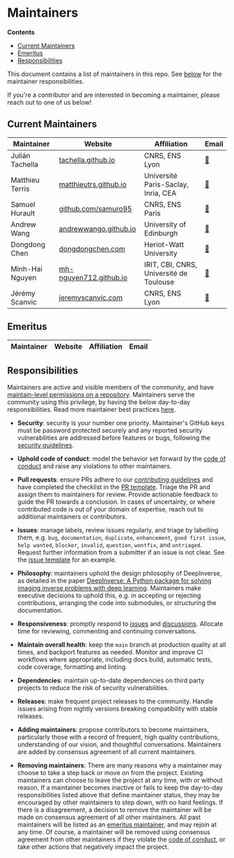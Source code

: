 # Maintainers

**Contents**

- [Current Maintainers](#current-maintainers)
- [Emeritus](#emeritus)
- [Responsibilities](#responsibilities)

This document contains a list of maintainers in this repo. See [below](#responsibilities) for the maintainer responsibilities.

If you're a contributor and are interested in becoming a maintainer, please reach out to one of us below!

## Current Maintainers

| Maintainer | Website | Affiliation | Email |
|------|------|-------|-------|
| Julián Tachella | [tachella.github.io](https://tachella.github.io/) | CNRS, ENS Lyon | [📧](mailto:julian.tachella@cnrs.fr) |
| Matthieu Terris | [matthieutrs.github.io](https://matthieutrs.github.io) | Université Paris-Saclay, Inria, CEA | [📧](mailto:matthieu.terris@gmail.com) |
| Samuel Hurault | [github.com/samuro95](https://github.com/samuro95/) | CNRS, ENS Paris | [📧]() |
| Andrew Wang | [andrewwango.github.io](https://andrewwango.github.io/about) | University of Edinburgh | [📧](mailto:andrew.wang@ed.ac.uk) |
| Dongdong Chen | [dongdongchen.com](http://dongdongchen.com/) | Heriot-Watt University | [📧](mailto:d.chen@hw.ac.uk) |
| Minh-Hai Nguyen | [mh-nguyen712.github.io](https://mh-nguyen712.github.io/) | IRIT, CBI, CNRS, Université de Toulouse | [📧](mailto:nguyenhai7120qh@gmail.com) |
| Jérémy Scanvic | [jeremyscanvic.com](https://jeremyscanvic.com/) | CNRS, ENS Lyon | [📧](mailto:jeremy.scanvic@ens-lyon.fr) |

## Emeritus

| Maintainer | Website | Affiliation | Email |
|------|------|-------|-------|

## Responsibilities

Maintainers are active and visible members of the community, and have [maintain-level permissions on a repository](https://docs.github.com/en/organizations/managing-access-to-your-organizations-repositories/repository-permission-levels-for-an-organization). Maintainers serve the community using this privilege, by having the below day-to-day responsibilities. Read more maintainer best practices [here](https://opensource.guide/best-practices/).

- **Security**: security is your number one priority. Maintainer's GitHub keys must be password protected securely and any reported security vulnerabilities are addressed before features or bugs, following the [security guidelines](SECURITY.md).

- **Uphold code of conduct**: model the behavior set forward by the [code of conduct](CODE_OF_CONDUCT.md) and raise any violations to other maintainers.

- **Pull requests**: ensure PRs adhere to our [contributing guidelines](https://deepinv.github.io/deepinv/contributing.html) and have completed the checklist in the [PR template](.github/pull_request_template.md). Triage the PR and assign them to maintainers for review. Provide actionable feedback to guide the PR towards a conclusion. In cases of uncertainty, or where contributed code is out of your domain of expertise, reach out to additional maintainers or contributors.

- **Issues**: manage labels, review issues regularly, and triage by labelling them, e.g. `bug`, `documentation`, `duplicate`, `enhancement`, `good first issue`, `help wanted`, `blocker`, `invalid`, `question`, `wontfix`, and `untriaged`. Request further information from a submitter if an issue is not clear. See the [issue template](.github/ISSUE_TEMPLATE.md) for an example.

- **Philosophy**: maintainers uphold the design philosophy of DeepInverse, as detailed in the paper [DeepInverse: A Python package for solving imaging inverse problems with deep learning](https://arxiv.org/abs/2505.20160). Maintainers make executive decisions to uphold this, e.g. in accepting or rejecting contributions, arranging the code into submodules, or structuring the documentation.

- **Responsiveness**: promptly respond to [issues](https://github.com/deepinv/deepinv/issues) and [discussions](https://github.com/deepinv/deepinv/discussions). Allocate time for reviewing, commenting and continuing conversations.

- **Maintain overall health**: keep the `main` branch at production quality at all times, and backport features as needed. Monitor and improve CI workflows where appropriate, including docs build, automatic tests, code coverage, formatting and linting.

- **Dependencies**: maintain up-to-date dependencies on third party projects to reduce the risk of security vulnerabilities.

- **Releases**: make frequent project releases to the community. Handle issues arising from nightly versions breaking compatibility with stable releases.

- **Adding maintainers**: propose contributors to become maintainers, particularly those with a record of frequent, high quality contributions, understanding of our vision, and thoughtful conversations. Maintainers are added by consensus agreement of all current maintainers.

- **Removing maintainers**: There are many reasons why a maintainer may choose to take a step back or move on from the project. Existing maintainers can choose to leave the project at any time, with or without reason. If a maintainer becomes inactive or fails to keep the day-to-day responsibilities listed above that define maintainer status, they may be encouraged by other maintainers to step down, with no hard feelings. If there is a disagreement, a decision to remove the maintainer will be made on consensus agreement of all other maintainers. All past maintainers will be listed as an [emeritus maintainer](#emeritus), and may rejoin at any time. Of course, a maintainer will be removed using consensus agreement from other maintainers if they violate the [code of conduct](CODE_OF_CONDUCT.md), or take other actions that negatively impact the project.